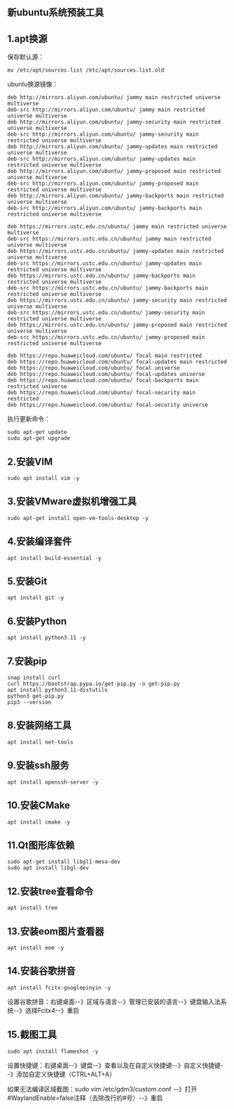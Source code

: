 ## 新ubuntu系统预装工具



## 1.apt换源

保存默认源：

```
mv /etc/apt/sources.list /etc/apt/sources.list.old
```

ubuntu换源镜像：

```
deb http://mirrors.aliyun.com/ubuntu/ jammy main restricted universe multiverse
deb-src http://mirrors.aliyun.com/ubuntu/ jammy main restricted universe multiverse
deb http://mirrors.aliyun.com/ubuntu/ jammy-security main restricted universe multiverse
deb-src http://mirrors.aliyun.com/ubuntu/ jammy-security main restricted universe multiverse
deb http://mirrors.aliyun.com/ubuntu/ jammy-updates main restricted universe multiverse
deb-src http://mirrors.aliyun.com/ubuntu/ jammy-updates main restricted universe multiverse
deb http://mirrors.aliyun.com/ubuntu/ jammy-proposed main restricted universe multiverse
deb-src http://mirrors.aliyun.com/ubuntu/ jammy-proposed main restricted universe multiverse
deb http://mirrors.aliyun.com/ubuntu/ jammy-backports main restricted universe multiverse
deb-src http://mirrors.aliyun.com/ubuntu/ jammy-backports main restricted universe multiverse

deb https://mirrors.ustc.edu.cn/ubuntu/ jammy main restricted universe multiverse
deb-src https://mirrors.ustc.edu.cn/ubuntu/ jammy main restricted universe multiverse
deb https://mirrors.ustc.edu.cn/ubuntu/ jammy-updates main restricted universe multiverse
deb-src https://mirrors.ustc.edu.cn/ubuntu/ jammy-updates main restricted universe multiverse
deb https://mirrors.ustc.edu.cn/ubuntu/ jammy-backports main restricted universe multiverse
deb-src https://mirrors.ustc.edu.cn/ubuntu/ jammy-backports main restricted universe multiverse
deb https://mirrors.ustc.edu.cn/ubuntu/ jammy-security main restricted universe multiverse
deb-src https://mirrors.ustc.edu.cn/ubuntu/ jammy-security main restricted universe multiverse
deb https://mirrors.ustc.edu.cn/ubuntu/ jammy-proposed main restricted universe multiverse
deb-src https://mirrors.ustc.edu.cn/ubuntu/ jammy-proposed main restricted universe multiverse

deb https://repo.huaweicloud.com/ubuntu/ focal main restricted
deb https://repo.huaweicloud.com/ubuntu/ focal-updates main restricted
deb https://repo.huaweicloud.com/ubuntu/ focal universe
deb https://repo.huaweicloud.com/ubuntu/ focal-updates universe
deb https://repo.huaweicloud.com/ubuntu/ focal-backports main restricted universe
deb https://repo.huaweicloud.com/ubuntu/ focal-security main restricted
deb https://repo.huaweicloud.com/ubuntu/ focal-security universe
```

执行更新命令：

```
sudo apt-get update
sudo apt-get upgrade
```

## 2.安装VIM

```
sudo apt install vim -y
```

## 3.安装VMware虚拟机增强工具

```
sudo apt-get install open-vm-tools-desktop -y
```

## 4.安装编译套件

```
apt install build-essential -y
```

## 5.安装Git

```
apt install git -y
```

## 6.安装Python

```
apt install python3.11 -y
```

## 7.安装pip

```
snap install curl
curl https://bootstrap.pypa.io/get-pip.py -o get-pip.py
apt install python3.11-distutils
python3 get-pip.py
pip3 --version
```

## 8.安装网络工具

```
apt install net-tools
```

## 9.安装ssh服务

```
apt install openssh-server -y
```

## 10.安装CMake

```
apt install cmake -y
```

## 11.Qt图形库依赖

```
sudo apt-get install libgl1-mesa-dev
sudo apt install libgl-dev
```

## 12.安装tree查看命令

```
apt install tree
```

## 13.安装eom图片查看器

```
apt install eom -y
```

## 14.安装谷歌拼音

```
apt install fcitx-googlepinyin -y
```

设置谷歌拼音：右键桌面--》区域与语言--》管理已安装的语言--》键盘输入法系统--》选择Fcitx4--》重启

## 15.截图工具

```
sudo apt install flameshot -y
```

设置快捷键：右键桌面--》键盘--》查看以及在自定义快捷键--》自定义快捷键--》添加自定义快捷键（CTRL+ALT+A）

如果无法编译区域截图：sudo vim /etc/gdm3/custom.conf  --》打开#WaylandEnable=false注释（去除改行的#号）--》重启
